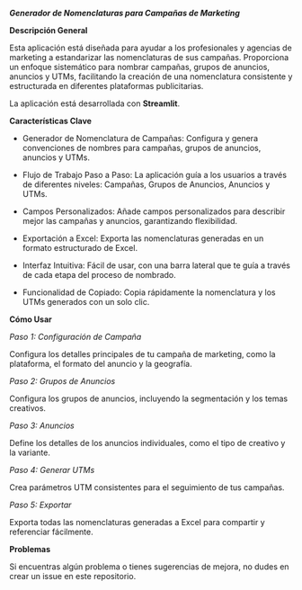 ***Generador de Nomenclaturas para Campañas de Marketing***

**Descripción General**

Esta aplicación está diseñada para ayudar a los profesionales y agencias de marketing a estandarizar las nomenclaturas de sus campañas. Proporciona un enfoque sistemático para nombrar campañas, grupos de anuncios, anuncios y UTMs, facilitando la creación de una nomenclatura consistente y estructurada en diferentes plataformas publicitarias.

La aplicación está desarrollada con **Streamlit**.


**Características Clave**

* Generador de Nomenclatura de Campañas: Configura y genera convenciones de nombres para campañas, grupos de anuncios, anuncios y UTMs.

* Flujo de Trabajo Paso a Paso: La aplicación guía a los usuarios a través de diferentes niveles: Campañas, Grupos de Anuncios, Anuncios y UTMs.

* Campos Personalizados: Añade campos personalizados para describir mejor las campañas y anuncios, garantizando flexibilidad.

* Exportación a Excel: Exporta las nomenclaturas generadas en un formato estructurado de Excel.

* Interfaz Intuitiva: Fácil de usar, con una barra lateral que te guía a través de cada etapa del proceso de nombrado.

* Funcionalidad de Copiado: Copia rápidamente la nomenclatura y los UTMs generados con un solo clic.
  

**Cómo Usar**

*Paso 1: Configuración de Campaña*

Configura los detalles principales de tu campaña de marketing, como la plataforma, el formato del anuncio y la geografía.

*Paso 2: Grupos de Anuncios*

Configura los grupos de anuncios, incluyendo la segmentación y los temas creativos.

*Paso 3: Anuncios*

Define los detalles de los anuncios individuales, como el tipo de creativo y la variante.

*Paso 4: Generar UTMs*

Crea parámetros UTM consistentes para el seguimiento de tus campañas.

*Paso 5: Exportar*

Exporta todas las nomenclaturas generadas a Excel para compartir y referenciar fácilmente.


**Problemas**

Si encuentras algún problema o tienes sugerencias de mejora, no dudes en crear un issue en este repositorio.
